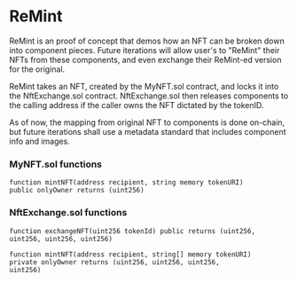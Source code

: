 # ReMint
ReMint is an proof of concept that demos how an NFT can be broken down into component pieces. 
Future iterations will allow user's to "ReMint" their NFTs from these components, and even exchange their ReMint-ed version for the original.

ReMint takes an NFT, created by the MyNFT.sol contract, and locks it into the NftExchange.sol contract. NftExchange.sol then releases components to the calling 
address if the caller owns the NFT dictated by the tokenID.

As of now, the mapping from original NFT to components is done on-chain, but future iterations shall use a metadata standard that includes component info and images.

### MyNFT.sol functions 
<code>function mintNFT(address recipient, string memory tokenURI) public onlyOwner returns (uint256)</code>

### NftExchange.sol functions 
<code>function exchangeNFT(uint256 tokenId) public returns (uint256, uint256, uint256, uint256)</code>

<code>function mintNFT(address recipient, string[] memory tokenURI) private onlyOwner returns (uint256, uint256, uint256, uint256)</code>
